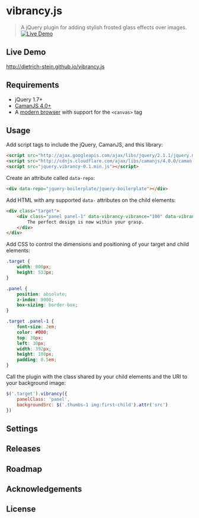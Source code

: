 # vibrancy.js
> A jQuery plugin for adding stylish frosted glass effects over images.
[![Live Demo](https://raw.githubusercontent.com/dietrich-stein/vibrancy.js/3243c65d1af1155fe5cc1849869d355ed6ea5135/images/vibrancy-preview.png)](http://dietrich-stein.github.io/vibrancy.js/)

## Live Demo

http://dietrich-stein.github.io/vibrancy.js

## Requirements
* jQuery 1.7+
* [CamanJS 4.0+](https://github.com/meltingice/CamanJS)
* A [modern browser](http://caniuse.com/#feat=canvas) with support for the `<canvas>` tag

## Usage

Add script tags to include the jQuery, CamanJS, and this library:

```html
<script src="http://ajax.googleapis.com/ajax/libs/jquery/2.1.1/jquery.min.js"></script>
<script src="http://cdnjs.cloudflare.com/ajax/libs/camanjs/4.0.0/caman.full.min.js"></script>
<script src="jquery.vibrancy-0.1.min.js"></script>
```

Create an attribute called `data-repo`:

```html
<div data-repo="jquery-boilerplate/jquery-boilerplate"></div>
```

Add HTML with any supported `data-` attributes on the child elements:

```html
<div class="target">
	<div class="panel panel-1" data-vibrancy-vibrance="100" data-vibrancy-brightness="20" data-vibrancy-blur="100">
		The perfect design is now within your grasp.
	</div>
</div>
```

Add CSS to control the dimensions and positioning of your target and child elements:

```css
.target {
	width: 800px;
	height: 533px;
}

.panel {
	position: absolute;
	z-index: 9000;
	box-sizing: border-box;
}

.target .panel-1 {
	font-size: 2em;
	color: #000;
	top: 30px;
	left: 30px;
	width: 392px;
	height: 108px;
	padding: 0.5em;
}
```

Call the plugin with the class shared by your child elements and the URI to your background image:

```javascript
$('.target').vibrancy({
	panelClass: 'panel',
	backgroundSrc: $('.thumbs-1 img:first-child').attr('src')
})
```

## Settings

## Releases

## Roadmap

## Acknowledgements

## License
